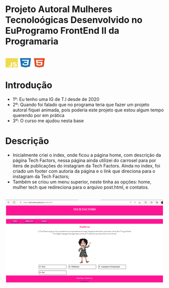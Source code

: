 # Projeto Autoral Mulheres Tecnoloógicas Desenvolvido no EuProgramo FrontEnd II da Programaria

<div style="display: inline_block"><br>
  <img align="center" alt="Taci-Js" height="30" width="40" src="https://raw.githubusercontent.com/devicons/devicon/master/icons/javascript/javascript-plain.svg">
  <img align="center" alt="Taci-Js" height="30" width="40" src="https://raw.githubusercontent.com/devicons/devicon/master/icons/css3/css3-plain.svg">
  <img align="center" alt="Taci-Js" height="30" width="40" src="https://raw.githubusercontent.com/devicons/devicon/master/icons/html5/html5-plain.svg">

</div>

# Introdução

- 1º: Eu tenho uma IG de T.I desde de 2020
- 2º: Quando foi falado que no programa teria que fazer um projeto autoral fiquei animada, pois poderia este projeto que estou algum tempo querendo por em prática
- 3º: O curso me ajudou nesta base

# Descrição

- Inicialmente criei o index, onde ficou a página home, com descrição da página Tech Factors, nessa página ainda utilizei do carrosel para por itens de publicações do instagram da Tech Factors. Ainda no index, foi criado um footer com autoria da página e o link que direciona para o instagram da Tech Factors;
- Também se criou um menu superior, neste tinha as opções: home, mulher tech que redireciona para o arquivo post.html, e contatos.
<div style="display: inline_block"><br>
<img  align="center" alt="Taci-Js" width="500" src="home.png">
</div>